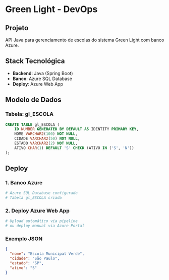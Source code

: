 # Green Light - DevOps

## Projeto
API Java para gerenciamento de escolas do sistema Green Light com banco Azure.

## Stack Tecnológica
- **Backend**: Java (Spring Boot)
- **Banco**: Azure SQL Database
- **Deploy**: Azure Web App

## Modelo de Dados

### Tabela: gl_ESCOLA
```sql
CREATE TABLE gl_ESCOLA (
    ID NUMBER GENERATED BY DEFAULT AS IDENTITY PRIMARY KEY,
    NOME VARCHAR2(100) NOT NULL,
    CIDADE VARCHAR2(50) NOT NULL,
    ESTADO VARCHAR2(2) NOT NULL,
    ATIVO CHAR(1) DEFAULT 'S' CHECK (ATIVO IN ('S', 'N'))
);
```

## Deploy

### 1. Banco Azure
```bash
# Azure SQL Database configurado
# Tabela gl_ESCOLA criada
```

### 2. Deploy Azure Web App
```bash
# Upload automático via pipeline
# ou deploy manual via Azure Portal
```

### Exemplo JSON
```json
{
  "nome": "Escola Municipal Verde",
  "cidade": "São Paulo",
  "estado": "SP",
  "ativo": "S"
}
```


